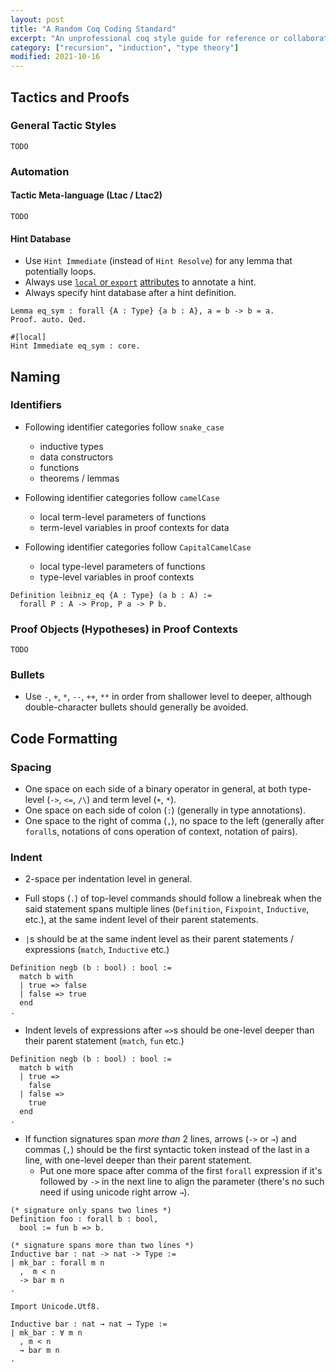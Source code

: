```yaml
---
layout: post
title: "A Random Coq Coding Standard"
excerpt: "An unprofessional coq style guide for reference or collaboration"
category: ["recursion", "induction", "type theory"]
modified: 2021-10-16
---
```


## Tactics and Proofs

### General Tactic Styles

```
TODO
```

### Automation

#### Tactic Meta-language (Ltac / Ltac2)

```
TODO
```

#### Hint Database

- Use `Hint Immediate` (instead of `Hint Resolve`) for any lemma that potentially loops.
- Always use [`local` or `export`](https://coq.inria.fr/refman/language/core/modules.html#controlling-the-scope-of-commands-with-locality-attributes) [attributes](https://coq.inria.fr/refman/language/core/basic.html#grammar-token-attributes) to annotate a hint.
- Always specify hint database after a hint definition.

``` coq
Lemma eq_sym : forall {A : Type} {a b : A}, a = b -> b = a.
Proof. auto. Qed.

#[local]
Hint Immediate eq_sym : core.
```

## Naming

### Identifiers

- Following identifier categories follow `snake_case`
  + inductive types
  + data constructors
  + functions
  + theorems / lemmas

- Following identifier categories follow `camelCase`
  + local term-level parameters of functions
  + term-level variables in proof contexts for data

- Following identifier categories follow `CapitalCamelCase`
  + local type-level parameters of functions
  + type-level variables in proof contexts

``` coq
Definition leibniz_eq {A : Type} (a b : A) :=
  forall P : A -> Prop, P a -> P b.
```

### Proof Objects (Hypotheses) in Proof Contexts

```
TODO
```

### Bullets

- Use `-`, `+`, `*`, `--`, `++`, `**` in order from shallower level to deeper,
  although double-character bullets should generally be avoided.

## Code Formatting

### Spacing

- One space on each side of a binary operator in general, at both type-level (`->`, `<=`, `/\`)
  and term level (`+`, `*`).
- One space on each side of colon (`:`) (generally in type annotations).
- One space to the right of comma (`,`), no space to the left
  (generally after `forall`s, notations of cons operation of context, notation of pairs).

### Indent

- 2-space per indentation level in general.
- Full stops (`.`) of top-level commands should follow a linebreak when the said
  statement spans multiple lines (`Definition`, `Fixpoint`, `Inductive`, etc.),
  at the same indent level of their parent statements.

- `|`s should be at the same indent level as their parent statements /
  expressions (`match`, `Inductive` etc.)

``` coq
Definition negb (b : bool) : bool :=
  match b with
  | true => false
  | false => true
  end
.
```

- Indent levels of expressions after `=>`s should be one-level deeper than
  their parent statement (`match`, `fun` etc.)

``` coq
Definition negb (b : bool) : bool :=
  match b with
  | true =>
    false
  | false =>
    true
  end
.
```

- If function signatures span _more than_ 2 lines, arrows (`->` or `→`) and
  commas (`,`) should be the first syntactic token instead of the last in a line,
  with one-level deeper than their parent statement.
  + Put one more space after comma of the first `forall`
    expression if it's followed by `->` in the next line to align the parameter
    (there's no such need if using unicode right arrow `→`).

``` coq
(* signature only spans two lines *)
Definition foo : forall b : bool,
  bool := fun b => b.

(* signature spans more than two lines *)
Inductive bar : nat -> nat -> Type :=
| mk_bar : forall m n
  ,  m < n
  -> bar m n
.

Import Unicode.Utf8.

Inductive bar : nat → nat → Type :=
| mk_bar : ∀ m n
  , m < n
  → bar m n
.
```